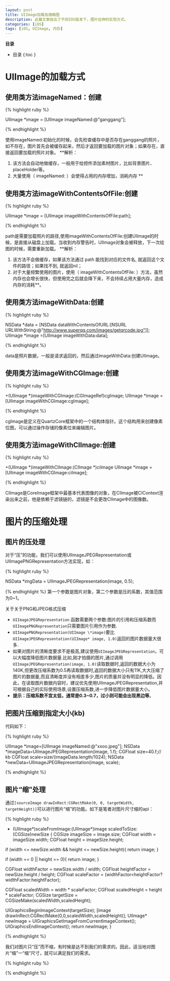 ```yaml
---
layout: post
title: UIImage加载及缩略图
description: 此篇文章给出了不同IOS版本下，图片拉伸的实现方式。
categories: [iOS]
tags: [iOS, UIImage, 内存]
---
```


**目录**

* 目录
 {:toc  }

# UIImage的加载方式

## 使用类方法imageNamed：创建

{% highlight ruby %}

UIImage *image = [UIImage imageNamed:@"ganggang"];   

{% endhighlight %}

使用imageNamed:初始化的时候，会先检查缓存中是否存在ganggang的照片，如不存在，图片首先会被缓存起来，然后才返回要加载的图片对象；如果存在，直接返回要加载的照片对象。
**解析：
1. 该方法会自动地做缓存，一般用于给控件添加素材图片，比如背景图片、placeHolder等。
2. 大量使用（ imageNamed: ）会使得占用的内存增加，消耗内存 **

## 使用类方法imageWithContentsOfFile:创建

{% highlight ruby %}

UIImage *image = [UIImage imageWithContentsOfFile:path];   

{% endhighlight %}

path是需要加载照片的路径,使用imageWithContentsOfFile:创建UIImage的时候，是直接从磁盘上加载。当收到内存警告时，UIImage对象会被释放，下一次绘图的时候，需要重新加载。
**解析：
1. 该方法不会做缓存，如果该方法通过 path 能找到对应的文件名, 就返回这个文件的路径；如果找不到, 就返回nil；
2. 对于大量频繁使用的图片，使用（ imageWithContentsOfFile: ）方法，虽然内存也会增长很快，但使用完之后就会降下来，不会持续占用大量内存，造成内存的消耗**。


## 使用类方法imageWithData:创建

{% highlight ruby %}

NSData *data = [NSData dataWithContentsOfURL:[NSURL URLWithString:@"http://www.superqq.com/images/getqrcode.jpg"]];
UIImage *image =[UIImage imageWithData:data]; 

{% endhighlight %}

data是照片数据，一般是请求返回的，然后通过imageWithData:创建UIImage。<br />

## 使用类方法imageWithCGImage:创建


{% highlight ruby %}

+(UIImage *)imageWithCGImage:(CGImageRef)cgImage;
UIImage *image = [UIImage imageWithCGImage:cgImage]; 

{% endhighlight %}

cgImage是定义在QuartzCore框架中的一个结构体指针。这个结构用来创建像素位图，可以通过操作存储的像素位来编辑图片。<br />



## 使用类方法imageWithCIImage:创建

{% highlight ruby %}

+(UIImage *)imageWithCIImage:(CIImage *)ciImage
 UIImage *image = [UIImage imageWithCGImage:ciImage];  

{% endhighlight %}

CIImage是CoreImage框架中最基本代表图像的对象，在CIImage被CIContext渲染出来之前，他是依赖于滤镜链的，滤镜是不会更改CIImage中的图像数。<br />

# 图片的压缩处理

## 图片的压处理

对于“压”的功能，我们可以使用UIImageJPEGRepresentation或UIImagePNGRepresentation方法实现，如：

{% highlight ruby %}

NSData *imgData = UIImageJPEGRepresentation(image, 0.5);

{% endhighlight %}
第一个参数是图片对象，第二个参数是压的系数，其值范围为0~1。

关于关于PNG和JPEG格式压缩

- `UIImageJPEGRepresentation` 函数需要两个参数:图片的引用和压缩系数而 `UIImagePNGRepresentation`只需要图片引用作为参数.
- `UIImagePNGRepresentation(UIImage \*image)`要比`UIImageJPEGRepresentation(UIImage* image, 1.0)`返回的图片数据量大很多.
- 如果对图片的清晰度要求不是极高,建议使用`UIImageJPEGRepresentation`，可以大幅度降低图片数据量.比如,刚才拍摄的图片,通过调用`UIImageJPEGRepresentation(image, 1.0)`读取数据时,返回的数据大小为140K,但更改压缩系数为0.5再读取数据时,返回的数据大小只有11K,大大压缩了图片的数据量,而且清晰度并没有相差多少,图片的质量并没有明显的降低。因此，在读取图片数据内容时，建议优先使用UIImageJPEGRepresentation,并可根据自己的实际使用场景,设置压缩系数,进一步降低图片数据量大小。
- **提示：压缩系数不宜太低，通常是0.3~0.7，过小则可能会出现黑边等**。

## 把图片压缩到指定大小(kb)

代码如下：

{% highlight ruby %}

UIImage *image=[UIImage imageNamed:@"xxoo.jpeg"]; 
    NSData  *imageData=UIImageJPEGRepresentation(image, 1.f); 
    CGFloat size=40.f;// kb 
    CGFloat scale=size/(imageData.length/1024); 
    NSData *newData=UIImageJPEGRepresentation(image, scale);

{% endhighlight %}

## 图片“缩”处理

通过`[sourceImage drawInRect:CGRectMake(0, 0, targetWidth, targetHeight)]`可以进行图片“缩”的功能。如下是笔者对图片尺寸缩的api：

{% highlight ruby %}

- (UIImage*)scaleFromImage:(UIImage*)image scaledToSize:(CGSize)newSize
{
 CGSize imageSize = image.size;
 CGFloat width = imageSize.width;
 CGFloat height = imageSize.height;
     
 if (width <= newSize.width && height <= newSize.height){
  return image;
 }
     
 if (width == 0 || height == 0){
  return image;
 }
     
 CGFloat widthFactor = newSize.width / width;
 CGFloat heightFactor = newSize.height / height;
 CGFloat scaleFactor = (widthFactor<heightFactor?widthFactor:heightFactor);
     
 CGFloat scaledWidth = width * scaleFactor;
 CGFloat scaledHeight = height * scaleFactor;
 CGSize targetSize = CGSizeMake(scaledWidth,scaledHeight);
     
  UIGraphicsBeginImageContext(targetSize);
  [image drawInRect:CGRectMake(0,0,scaledWidth,scaledHeight)];
    UIImage* newImage = UIGraphicsGetImageFromCurrentImageContext();
    UIGraphicsEndImageContext();
    return newImage;
}

{% endhighlight %}

我们对图片只“压”而不缩，有时候是达不到我们的需求的。因此，适当地对图片“缩”一“缩“尺寸，就可以满足我们的需求。<br />


{% highlight ruby %}


{% endhighlight %}

<br />
